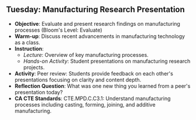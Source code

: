 ## Tuesday: Manufacturing Research Presentation

- **Objective**: Evaluate and present research findings on manufacturing processes (Bloom's Level: Evaluate)
- **Warm-up**: Discuss recent advancements in manufacturing technology as a class.
- **Instruction**:
  - *Lecture*: Overview of key manufacturing processes.
  - *Hands-on Activity*: Student presentations on manufacturing research projects.
- **Activity**: Peer review: Students provide feedback on each other's presentations focusing on clarity and content depth.
- **Reflection Question**: What was one new thing you learned from a peer's presentation today?
- **CA CTE Standards**: CTE.MPD.C.C3.1: Understand manufacturing processes including casting, forming, joining, and additive manufacturing.